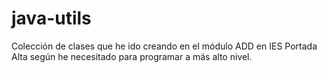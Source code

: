 # java-utils

Colección de clases que he ido creando en el módulo ADD en IES Portada Alta según he necesitado para programar a más alto nivel.
